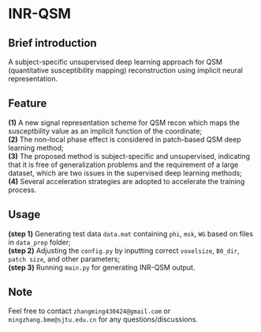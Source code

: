 # INR-QSM

## Brief introduction 
A subject-specific unsupervised deep learning approach for QSM (quantitative susceptibility mapping) reconstruction using implicit neural representation.
## Feature   
**(1)** A new signal representation scheme for QSM recon which maps the susceptbility value as an implicit function of the coordinate;  
**(2)** The non-local phase effect is considered in patch-based QSM deep learning method;  
**(3)** The proposed method is subject-specific and unsupervised, indicating that it is free of generalization problems and the requirement of a large dataset, which are two issues in the supervised deep learning methods;  
**(4)** Several acceleration strategies are adopted to accelerate the training process.

## Usage
**(step 1)** Generating test data `data.mat` containing `phi`, `msk`, `WG` based on files in `data_prep` folder;  
**(step 2)** Adjusting the `config.py` by inputting correct `voxelsize`, `B0_dir`, `patch size`, and other parameters;  
**(step 3)** Running `main.py` for generating INR-QSM output.

## Note
Feel free to contact `zhangming430424@gmail.com` or `mingzhang.bme@sjtu.edu.cn` for any questions/discussions.


